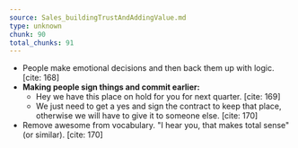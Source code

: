 ```yaml
---
source: Sales_buildingTrustAndAddingValue.md
type: unknown
chunk: 90
total_chunks: 91
---
```


* People make emotional decisions and then back them up with logic. [cite: 168]
* **Making people sign things and commit earlier:**
    * Hey we have this place on hold for you for next quarter. [cite: 169]
    * We just need to get a yes and sign the contract to keep that place, otherwise we will have to give it to someone else. [cite: 170]
* Remove awesome from vocabulary. "I hear you, that makes total sense" (or similar). [cite: 170]